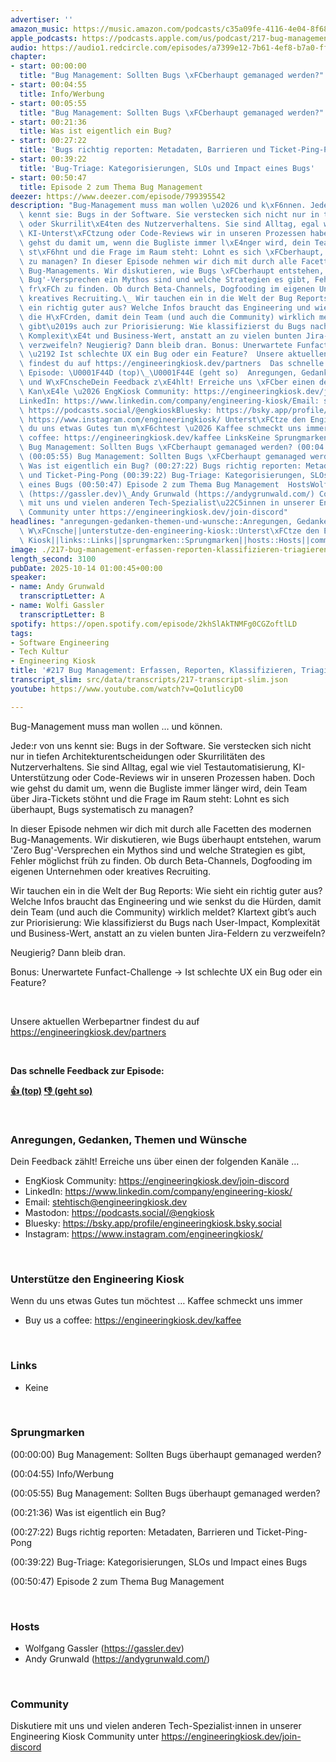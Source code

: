 ```yaml
---
advertiser: ''
amazon_music: https://music.amazon.com/podcasts/c35a09fe-4116-4e04-8f68-77d61b112e46/episodes/513251c6-de48-40c9-916c-95d98c108465/engineering-kiosk-217-bug-management-erfassen-reporten-klassifizieren-triagieren
apple_podcasts: https://podcasts.apple.com/us/podcast/217-bug-management-erfassen-reporten-klassifizieren/id1603082924?i=1000731724999&uo=4
audio: https://audio1.redcircle.com/episodes/a7399e12-7b61-4ef8-b7a0-ffdd18f55eb4/stream.mp3
chapter:
- start: 00:00:00
  title: "Bug Management: Sollten Bugs \xFCberhaupt gemanaged werden?"
- start: 00:04:55
  title: Info/Werbung
- start: 00:05:55
  title: "Bug Management: Sollten Bugs \xFCberhaupt gemanaged werden?"
- start: 00:21:36
  title: Was ist eigentlich ein Bug?
- start: 00:27:22
  title: 'Bugs richtig reporten: Metadaten, Barrieren und Ticket-Ping-Pong'
- start: 00:39:22
  title: 'Bug-Triage: Kategorisierungen, SLOs und Impact eines Bugs'
- start: 00:50:47
  title: Episode 2 zum Thema Bug Management
deezer: https://www.deezer.com/episode/799395542
description: "Bug-Management muss man wollen \u2026 und k\xF6nnen. Jede:r von uns\
  \ kennt sie: Bugs in der Software. Sie verstecken sich nicht nur in tiefen Architekturentscheidungen\
  \ oder Skurrilit\xE4ten des Nutzerverhaltens. Sie sind Alltag, egal wie viel Testautomatisierung,\
  \ KI-Unterst\xFCtzung oder Code-Reviews wir in unseren Prozessen haben. Doch wie\
  \ gehst du damit um, wenn die Bugliste immer l\xE4nger wird, dein Team \xFCber Jira-Tickets\
  \ st\xF6hnt und die Frage im Raum steht: Lohnt es sich \xFCberhaupt, Bugs systematisch\
  \ zu managen? In dieser Episode nehmen wir dich mit durch alle Facetten des modernen\
  \ Bug-Managements. Wir diskutieren, wie Bugs \xFCberhaupt entstehen, warum 'Zero\
  \ Bug'-Versprechen ein Mythos sind und welche Strategien es gibt, Fehler m\xF6glichst\
  \ fr\xFCh zu finden. Ob durch Beta-Channels, Dogfooding im eigenen Unternehmen oder\
  \ kreatives Recruiting.\_ Wir tauchen ein in die Welt der Bug Reports: Wie sieht\
  \ ein richtig guter aus? Welche Infos braucht das Engineering und wie senkst du\
  \ die H\xFCrden, damit dein Team (und auch die Community) wirklich meldet? Klartext\
  \ gibt\u2019s auch zur Priorisierung: Wie klassifizierst du Bugs nach User-Impact,\
  \ Komplexit\xE4t und Business-Wert, anstatt an zu vielen bunten Jira-Feldern zu\
  \ verzweifeln? Neugierig? Dann bleib dran. Bonus: Unerwartete Funfact-Challenge\
  \ \u2192 Ist schlechte UX ein Bug oder ein Feature?  Unsere aktuellen Werbepartner\
  \ findest du auf https://engineeringkiosk.dev/partners  Das schnelle Feedback zur\
  \ Episode: \U0001F44D (top)\_\U0001F44E (geht so)  Anregungen, Gedanken, Themen\
  \ und W\xFCnscheDein Feedback z\xE4hlt! Erreiche uns \xFCber einen der folgenden\
  \ Kan\xE4le \u2026 EngKiosk Community: https://engineeringkiosk.dev/join-discord\_\
  LinkedIn: https://www.linkedin.com/company/engineering-kiosk/Email: stehtisch@engineeringkiosk.devMastodon:\
  \ https://podcasts.social/@engkioskBluesky: https://bsky.app/profile/engineeringkiosk.bsky.socialInstagram:\
  \ https://www.instagram.com/engineeringkiosk/ Unterst\xFCtze den Engineering KioskWenn\
  \ du uns etwas Gutes tun m\xF6chtest \u2026 Kaffee schmeckt uns immer\_ Buy us a\
  \ coffee: https://engineeringkiosk.dev/kaffee LinksKeine Sprungmarken(00:00:00)\
  \ Bug Management: Sollten Bugs \xFCberhaupt gemanaged werden? (00:04:55) Info/Werbung\
  \ (00:05:55) Bug Management: Sollten Bugs \xFCberhaupt gemanaged werden? (00:21:36)\
  \ Was ist eigentlich ein Bug? (00:27:22) Bugs richtig reporten: Metadaten, Barrieren\
  \ und Ticket-Ping-Pong (00:39:22) Bug-Triage: Kategorisierungen, SLOs und Impact\
  \ eines Bugs (00:50:47) Episode 2 zum Thema Bug Management  HostsWolfgang Gassler\
  \ (https://gassler.dev)\_Andy Grunwald (https://andygrunwald.com/) CommunityDiskutiere\
  \ mit uns und vielen anderen Tech-Spezialist\u22C5innen in unserer Engineering Kiosk\
  \ Community unter https://engineeringkiosk.dev/join-discord"
headlines: "anregungen-gedanken-themen-und-wunsche::Anregungen, Gedanken, Themen und\
  \ W\xFCnsche||unterstutze-den-engineering-kiosk::Unterst\xFCtze den Engineering\
  \ Kiosk||links::Links||sprungmarken::Sprungmarken||hosts::Hosts||community::Community"
image: ./217-bug-management-erfassen-reporten-klassifizieren-triagieren.jpg
length_second: 3100
pubDate: 2025-10-14 01:00:45+00:00
speaker:
- name: Andy Grunwald
  transcriptLetter: A
- name: Wolfi Gassler
  transcriptLetter: B
spotify: https://open.spotify.com/episode/2khSlAkTNMFg0CGZoftlLD
tags:
- Software Engineering
- Tech Kultur
- Engineering Kiosk
title: '#217 Bug Management: Erfassen, Reporten, Klassifizieren, Triagieren'
transcript_slim: src/data/transcripts/217-transcript-slim.json
youtube: https://www.youtube.com/watch?v=Qo1utlicyD0

---
```

<p>Bug-Management muss man wollen … und können.</p><p>Jede:r von uns kennt sie: Bugs in der Software. Sie verstecken sich nicht nur in tiefen Architekturentscheidungen oder Skurrilitäten des Nutzerverhaltens. Sie sind Alltag, egal wie viel Testautomatisierung, KI-Unterstützung oder Code-Reviews wir in unseren Prozessen haben. Doch wie gehst du damit um, wenn die Bugliste immer länger wird, dein Team über Jira-Tickets stöhnt und die Frage im Raum steht: Lohnt es sich überhaupt, Bugs systematisch zu managen?</p><p>In dieser Episode nehmen wir dich mit durch alle Facetten des modernen Bug-Managements. Wir diskutieren, wie Bugs überhaupt entstehen, warum &#39;Zero Bug&#39;-Versprechen ein Mythos sind und welche Strategien es gibt, Fehler möglichst früh zu finden. Ob durch Beta-Channels, Dogfooding im eigenen Unternehmen oder kreatives Recruiting. </p><p>Wir tauchen ein in die Welt der Bug Reports: Wie sieht ein richtig guter aus? Welche Infos braucht das Engineering und wie senkst du die Hürden, damit dein Team (und auch die Community) wirklich meldet? Klartext gibt’s auch zur Priorisierung: Wie klassifizierst du Bugs nach User-Impact, Komplexität und Business-Wert, anstatt an zu vielen bunten Jira-Feldern zu verzweifeln?</p><p>Neugierig? Dann bleib dran.</p><p>Bonus: Unerwartete Funfact-Challenge → Ist schlechte UX ein Bug oder ein Feature?</p><p><br></p><p>Unsere aktuellen Werbepartner findest du auf <a href="https://engineeringkiosk.dev/partners">https://engineeringkiosk.dev/partners</a></p><p><br></p><p><strong>Das schnelle Feedback zur Episode:</strong></p><p><a href="https://api.openpodcast.dev/feedback/217/upvote" rel="nofollow"><strong>👍 (top)</strong></a><strong> </strong><a href="https://api.openpodcast.dev/feedback/217/downvote" rel="nofollow"><strong>👎 (geht so)</strong></a></p><p><br></p><h3 id="anregungen-gedanken-themen-und-wunsche">Anregungen, Gedanken, Themen und Wünsche</h3><p>Dein Feedback zählt! Erreiche uns über einen der folgenden Kanäle …</p><ul><li>EngKiosk Community: <a href="https://engineeringkiosk.dev/join-discord">https://engineeringkiosk.dev/join-discord</a> </li><li>LinkedIn: <a href="https://www.linkedin.com/company/engineering-kiosk/" rel="nofollow">https://www.linkedin.com/company/engineering-kiosk/</a></li><li>Email: <a href="mailto:stehtisch@engineeringkiosk.dev" rel="nofollow">stehtisch@engineeringkiosk.dev</a></li><li>Mastodon: <a href="https://podcasts.social/@engkiosk" rel="nofollow">https://podcasts.social/@engkiosk</a></li><li>Bluesky: <a href="https://bsky.app/profile/engineeringkiosk.bsky.social" rel="nofollow">https://bsky.app/profile/engineeringkiosk.bsky.social</a></li><li>Instagram: <a href="https://www.instagram.com/engineeringkiosk/" rel="nofollow">https://www.instagram.com/engineeringkiosk/</a></li></ul><p><br></p><h3 id="unterstutze-den-engineering-kiosk">Unterstütze den Engineering Kiosk</h3><p>Wenn du uns etwas Gutes tun möchtest … Kaffee schmeckt uns immer </p><ul><li>Buy us a coffee: <a href="https://engineeringkiosk.dev/kaffee">https://engineeringkiosk.dev/kaffee</a></li></ul><p><br></p><h3 id="links">Links</h3><ul><li>Keine</li></ul><p><br></p><h3 id="sprungmarken">Sprungmarken</h3><p>(00:00:00) Bug Management: Sollten Bugs überhaupt gemanaged werden?</p><p>(00:04:55) Info/Werbung</p><p>(00:05:55) Bug Management: Sollten Bugs überhaupt gemanaged werden?</p><p>(00:21:36) Was ist eigentlich ein Bug?</p><p>(00:27:22) Bugs richtig reporten: Metadaten, Barrieren und Ticket-Ping-Pong</p><p>(00:39:22) Bug-Triage: Kategorisierungen, SLOs und Impact eines Bugs</p><p>(00:50:47) Episode 2 zum Thema Bug Management</p><p><br></p><h3 id="hosts">Hosts</h3><ul><li>Wolfgang Gassler (<a href="https://gassler.dev" rel="nofollow">https://gassler.dev</a>) </li><li>Andy Grunwald (<a href="https://andygrunwald.com/" rel="nofollow">https://andygrunwald.com/</a>)</li></ul><p><br></p><h3 id="community">Community</h3><p>Diskutiere mit uns und vielen anderen Tech-Spezialist⋅innen in unserer Engineering Kiosk Community unter <a href="https://engineeringkiosk.dev/join-discord">https://engineeringkiosk.dev/join-discord</a></p>